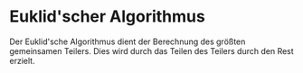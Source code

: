 # Euklid'scher Algorithmus

Der Euklid'sche Algorithmus dient der Berechnung des größten gemeinsamen Teilers.
Dies wird durch das Teilen des Teilers durch den Rest erzielt.
